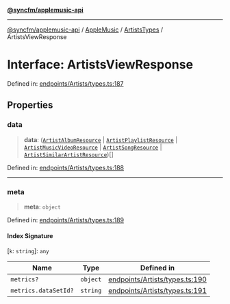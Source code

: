 [**@syncfm/applemusic-api**](../../../../../../README.md)

***

[@syncfm/applemusic-api](../../../../../../globals.md) / [AppleMusic](../../../README.md) / [ArtistsTypes](../README.md) / ArtistsViewResponse

# Interface: ArtistsViewResponse

Defined in: [endpoints/Artists/types.ts:187](https://github.com/sync-fm/applemusic-api/blob/9ff258d5e3837a0cb0f9914911c5614d92f344ed/src/endpoints/Artists/types.ts#L187)

## Properties

### data

> **data**: ([`ArtistAlbumResource`](../type-aliases/ArtistAlbumResource.md) \| [`ArtistPlaylistResource`](../type-aliases/ArtistPlaylistResource.md) \| [`ArtistMusicVideoResource`](../type-aliases/ArtistMusicVideoResource.md) \| [`ArtistSongResource`](../type-aliases/ArtistSongResource.md) \| [`ArtistSimilarArtistResource`](../type-aliases/ArtistSimilarArtistResource.md))[]

Defined in: [endpoints/Artists/types.ts:188](https://github.com/sync-fm/applemusic-api/blob/9ff258d5e3837a0cb0f9914911c5614d92f344ed/src/endpoints/Artists/types.ts#L188)

***

### meta

> **meta**: `object`

Defined in: [endpoints/Artists/types.ts:189](https://github.com/sync-fm/applemusic-api/blob/9ff258d5e3837a0cb0f9914911c5614d92f344ed/src/endpoints/Artists/types.ts#L189)

#### Index Signature

\[`k`: `string`\]: `any`

| Name | Type | Defined in |
| ------ | ------ | ------ |
| `metrics?` | `object` | [endpoints/Artists/types.ts:190](https://github.com/sync-fm/applemusic-api/blob/9ff258d5e3837a0cb0f9914911c5614d92f344ed/src/endpoints/Artists/types.ts#L190) |
| `metrics.dataSetId?` | `string` | [endpoints/Artists/types.ts:191](https://github.com/sync-fm/applemusic-api/blob/9ff258d5e3837a0cb0f9914911c5614d92f344ed/src/endpoints/Artists/types.ts#L191) |
